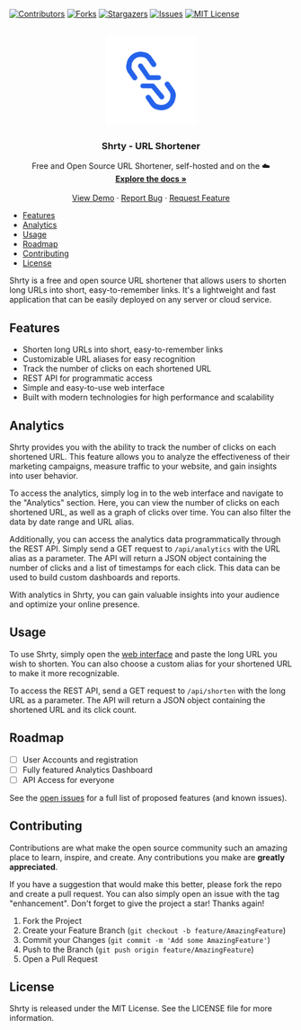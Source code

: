 [![Contributors][contributors-shield]][contributors-url]
[![Forks][forks-shield]][forks-url]
[![Stargazers][stars-shield]][stars-url]
[![Issues][issues-shield]][issues-url]
[![MIT License][license-shield]][license-url]

<br />
<div align="center">
  <a href="https://github.com/shrty-url/shrty">
    <img src="./public/favicon.png" alt="Logo" width="160">
  </a>

<h3 align="center">Shrty - URL Shortener</h3>

  <p align="center">
    Free and Open Source URL Shortener, self-hosted and on the ☁️
    <br />
    <a href="https://docs.shrty.it"><strong>Explore the docs »</strong></a>
    <br />
    <br />
    <a href="https://shrty.it">View Demo</a>
    ·
    <a href="https://github.com/shrty-url/shrty/issues">Report Bug</a>
    ·
    <a href="https://github.com/shrty-url/shrty/issues">Request Feature</a>
  </p>
</div>

- [Features](#features)
- [Analytics](#analytics)
- [Usage](#usage)
- [Roadmap](#roadmap)
- [Contributing](#contributing)
- [License](#license)

Shrty is a free and open source URL shortener that allows users to shorten long URLs into short, easy-to-remember links. It's a lightweight and fast application that can be easily deployed on any server or cloud service.

## Features

- Shorten long URLs into short, easy-to-remember links
- Customizable URL aliases for easy recognition
- Track the number of clicks on each shortened URL
- REST API for programmatic access
- Simple and easy-to-use web interface
- Built with modern technologies for high performance and scalability

## Analytics

Shrty provides you with the ability to track the number of clicks on each shortened URL. This feature allows you to analyze the effectiveness of their marketing campaigns, measure traffic to your website, and gain insights into user behavior.

To access the analytics, simply log in to the web interface and navigate to the "Analytics" section. Here, you can view the number of clicks on each shortened URL, as well as a graph of clicks over time. You can also filter the data by date range and URL alias.

Additionally, you can access the analytics data programmatically through the REST API. Simply send a GET request to `/api/analytics` with the URL alias as a parameter. The API will return a JSON object containing the number of clicks and a list of timestamps for each click. This data can be used to build custom dashboards and reports.

With analytics in Shrty, you can gain valuable insights into your audience and optimize your online presence.

## Usage

To use Shrty, simply open the [web interface](https://shrty.it) and paste the long URL you wish to shorten. You can also choose a custom alias for your shortened URL to make it more recognizable.

To access the REST API, send a GET request to `/api/shorten` with the long URL as a parameter. The API will return a JSON object containing the shortened URL and its click count.

## Roadmap

- [ ] User Accounts and registration
- [ ] Fully featured Analytics Dashboard
- [ ] API Access for everyone

See the [open issues](https://github.com/shrty-url/shrty/issues) for a full list of proposed features (and known issues).

## Contributing

Contributions are what make the open source community such an amazing place to learn, inspire, and create. Any contributions you make are **greatly appreciated**.

If you have a suggestion that would make this better, please fork the repo and create a pull request. You can also simply open an issue with the tag "enhancement".
Don't forget to give the project a star! Thanks again!

1. Fork the Project
2. Create your Feature Branch (`git checkout -b feature/AmazingFeature`)
3. Commit your Changes (`git commit -m 'Add some AmazingFeature'`)
4. Push to the Branch (`git push origin feature/AmazingFeature`)
5. Open a Pull Request

## License

Shrty is released under the MIT License. See the LICENSE file for more information.

[contributors-shield]: https://img.shields.io/github/contributors/shrty-url/shrty.svg?style=for-the-badge
[contributors-url]: https://github.com/shrty-url/shrty/graphs/contributors
[forks-shield]: https://img.shields.io/github/forks/shrty-url/shrty.svg?style=for-the-badge
[forks-url]: https://github.com/shrty-url/shrty/network/members
[stars-shield]: https://img.shields.io/github/stars/shrty-url/shrty.svg?style=for-the-badge
[stars-url]: https://github.com/shrty-url/shrty/stargazers
[issues-shield]: https://img.shields.io/github/issues/shrty-url/shrty.svg?style=for-the-badge
[issues-url]: https://github.com/shrty-url/shrty/issues
[license-shield]: https://img.shields.io/github/license/shrty-url/shrty.svg?style=for-the-badge
[license-url]: https://github.com/shrty-url/shrty/blob/master/LICENSE.txt
